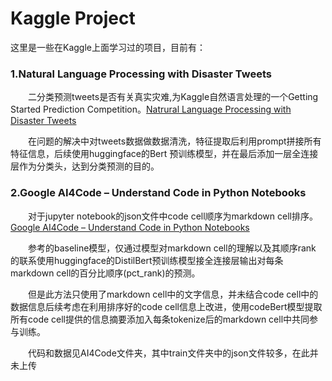 # Kaggle Project
这里是一些在Kaggle上面学习过的项目，目前有：

### 1.Natural Language Processing with Disaster Tweets
&ensp;&ensp;&ensp;&ensp;二分类预测tweets是否有关真实灾难,为Kaggle自然语言处理的一个Getting Started Prediction Competition。[Natrural Language Processing with Disaster Tweets](https://www.kaggle.com/competitions/nlp-getting-started)

&ensp;&ensp;&ensp;&ensp;在问题的解决中对tweets数据做数据清洗，特征提取后利用prompt拼接所有特征信息，后续使用huggingface的Bert
预训练模型，并在最后添加一层全连接层作为分类头，达到分类预测的目的。
### 2.Google AI4Code – Understand Code in Python Notebooks
&ensp;&ensp;&ensp;&ensp;对于jupyter notebook的json文件中code cell顺序为markdown cell排序。[Google AI4Code – Understand Code in Python Notebooks](https://www.kaggle.com/competitions/AI4Code)

&ensp;&ensp;&ensp;&ensp;参考的baseline模型，仅通过模型对markdown cell的理解以及其顺序rank
的联系使用huggingface的DistilBert预训练模型接全连接层输出对每条markdown cell的百分比顺序(pct_rank)的预测。

&ensp;&ensp;&ensp;&ensp;但是此方法只使用了markdown cell中的文字信息，并未结合code cell中的数据信息后续考虑在利用排序好的code cell信息上改进，使用codeBert模型提取所有code cell提供的信息摘要添加入每条tokenize后的markdown cell中共同参与训练。

&ensp;&ensp;&ensp;&ensp;代码和数据见AI4Code文件夹，其中train文件夹中的json文件较多，在此并未上传

